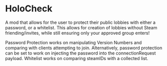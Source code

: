 

# HoloCheck

A mod that allows for the user to protect their public lobbies with either a password, or a whitelist. This allows for creation of lobbies without Steam friending/invites, while still ensuring only your approved group enters!

Password Protection works on manipulating Version Numbers and comparing with clients attempting to join.
Alternatively, password protection can be set to work on injecting the password into the connectionRequest payload. 
Whitelist works on comparing steamIDs with a collected list. 
